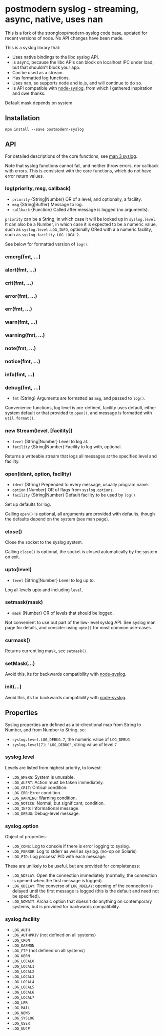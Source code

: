 # postmodern syslog - streaming, async, native, uses nan

This is a fork of the strongloop/modern-syslog code base, updated for recent
versions of node. No API changes have been made.

This is a syslog library that:

- Uses native bindings to the libc syslog API.
- Is async, because the libc APIs can block on localhost IPC under load, but
  that shouldn't block your app.
- Can be used as a stream.
- Has formatted log functions.
- Uses nan, so supports node and io.js, and will continue to do so.
- Is API compatible with [node-syslog][], from which I gathered inspiration
  and owe thanks.

Default mask depends on system.

## Installation

    npm install --save postmodern-syslog

## API

For detailed descriptions of the core functions, see [man 3
syslog](http://man7.org/linux/man-pages/man3/syslog.3.html).

Note that syslog functions cannot fail, and neither throw errors, nor callback
with errors. This is consistent with the core functions, which do not have error
return values.

### log(priority, msg, callback)

- `priority` {String|Number} OR of a level, and optionally, a facility.
- `msg` {String|Buffer} Message to log.
- `callback` {Function} Called after message is logged (no arguments).

`priority` can be a String, in which case it will be looked up in
`syslog.level`. It can also be a Number, in which case it is expected to be
a numeric value, such as `syslog.level.LOG_INFO`, optionally ORed with a
a numeric facility, such as `syslog.facility.LOG_LOCAL2`.

See below for formatted version of `log()`.

### emerg(fmt, ...)
### alert(fmt, ...)
### crit(fmt, ...)
### error(fmt, ...)
### err(fmt, ...)
### warn(fmt, ...)
### warning(fmt, ...)
### note(fmt, ...)
### notice(fmt, ...)
### info(fmt, ...)
### debug(fmt, ...)

- `fmt` {String} Arguments are formatted as `msg`, and passed to `log()`.

Convenience functions, log level is pre-defined, facility uses default, either
system default or that provided to `open()`, and message is formatted with
`util.format()`.

### new Stream(level, [facility])

- `level` {String|Number} Level to log at.
- `facility` {String|Number} Facility to log with, optional.

Returns a writeable stream that logs all messages at the specified level and
facility.

### open(ident, option, facility)

- `ident` {String} Prepended to every message, usually program name.
- `option` {Number} OR of flags from `syslog.options`.
- `facility` {String|Number} Default facility to be used by `log()`.

Set up defaults for log.

Calling `open()` is optional, all arguments are provided with defaults, though
the defaults depend on the system (see man page).

### close()

Close the socket to the syslog system.

Calling `close()` is optional, the socket is closed automatically by the
system on exit.

### upto(level)

- `level` {String|Number} Level to log up to.

Log all levels upto and including `level`.

### setmask(mask)

- `mask` {Number} OR of levels that should be logged.

Not convenient to use but part of the low-level syslog API. See syslog man page
for details, and consider using `upto()` for most common use-cases.

### curmask()

Returns current log mask, see `setmask()`.

### setMask(...)

Avoid this, its for backwards compatibility with [node-syslog][].

### init(...)

Avoid this, its for backwards compatibility with [node-syslog][].

## Properties

Syslog properties are defined as a bi-directional map from String to Number, and
from Number to String, so:

- `syslog.level.LOG_DEBUG`: `7`, the numeric value of `LOG_DEBUG`
- `syslog.level[7]`: `'LOG_DEBUG'`, string value of level `7`

### syslog.level

Levels are listed from highest priority, to lowest:

- `LOG_EMERG`: System is unusable.
- `LOG_ALERT`: Action must be taken immediately.
- `LOG_CRIT`: Critical condition.
- `LOG_ERR`: Error condition.
- `LOG_WARNING`: Warning condition.
- `LOG_NOTICE`: Normal, but significant, condition.
- `LOG_INFO`: Informational message.
- `LOG_DEBUG`: Debug-level message.

### syslog.option

Object of properties:

- `LOG_CONS`: Log to console if there is error logging to syslog.
- `LOG_PERROR`: Log to stderr as well as syslog. (no-op on Solaris)
- `LOG_PID`: Log process' PID with each message.

These are unlikely to be useful, but are provided for completeness:

- `LOG_NDELAY`: Open  the  connection  immediately (normally, the connection is
  opened when the first message is logged).
- `LOG_ODELAY`: The converse of `LOG_NDELAY`; opening of the connection is
  delayed until the first message is logged (this is the default and need not be
  specified).
- `LOG_NOWAIT`: Archaic option that doesn't do anything on contemporary systems,
  but is provided for backwards compatibility.

### syslog.facility

- `LOG_AUTH`
- `LOG_AUTHPRIV` (not defined on all systems)
- `LOG_CRON`
- `LOG_DAEMON`
- `LOG_FTP` (not defined on all systems)
- `LOG_KERN`
- `LOG_LOCAL0`
- `LOG_LOCAL1`
- `LOG_LOCAL2`
- `LOG_LOCAL3`
- `LOG_LOCAL4`
- `LOG_LOCAL5`
- `LOG_LOCAL6`
- `LOG_LOCAL7`
- `LOG_LPR`
- `LOG_MAIL`
- `LOG_NEWS`
- `LOG_SYSLOG`
- `LOG_USER`
- `LOG_UUCP`

[node-syslog]: https://www.npmjs.com/package/node-syslog
